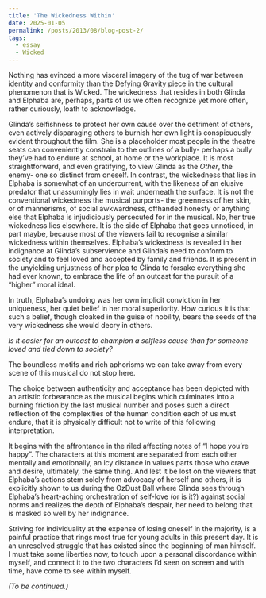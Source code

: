 ```yaml
---
title: 'The Wickedness Within'
date: 2025-01-05
permalink: /posts/2013/08/blog-post-2/
tags:
  - essay
  - Wicked
---
```


Nothing has evinced a more visceral imagery of the tug of war between identity and conformity than the Defying Gravity piece in the cultural phenomenon that is Wicked. The wickedness that resides in both Glinda and Elphaba are, perhaps, parts of us we often recognize yet more often, rather curiously, loath to acknowledge.

Glinda’s selfishness to protect her own cause over the detriment of others, even actively disparaging others to burnish her own light is conspicuously evident throughout the film. She is a placeholder most people in the theatre seats can conveniently constrain to the outlines of a bully- perhaps a bully they’ve had to endure at school, at home or the workplace. It is most straightforward, and even gratifying, to view Glinda as the *Other*, the enemy- one so distinct from oneself.
In contrast, the wickedness that lies in Elphaba is somewhat of an undercurrent, with the likeness of an elusive predator that unassumingly lies in wait underneath the surface. It is not the conventional wickedness the musical purports- the greenness of her skin, or of mannerisms, of social awkwardness, offhanded honesty or anything else that Elphaba is injudiciously persecuted for in the musical. No, her true wickedness lies elsewhere. It is the side of Elphaba that goes unnoticed, in part maybe, because most of the viewers fail to recognise a similar wickedness within themselves. Elphaba’s wickedness is revealed in her indignance at Glinda’s subservience and Glinda’s need to conform to society and to feel loved and accepted by family and friends. It is present in the unyielding unjustness of her plea to Glinda to forsake everything she had ever known, to embrace the life of an outcast for the pursuit of a “higher” moral ideal. 

In truth, Elphaba’s undoing was her own implicit conviction in her uniqueness, her quiet belief in her moral superiority. How curious it is that such a belief, though cloaked in the guise of nobility, bears the seeds of the very wickedness she would decry in others.

*Is it easier for an outcast to champion a selfless cause than for someone loved and tied down to society?*

The boundless motifs and rich aphorisms we can take away from every scene of this musical do not stop here. 

The choice between authenticity and acceptance has been depicted with an artistic forbearance as the musical begins which culminates into a burning friction by the last musical number and poses such a direct reflection of the complexities of the human condition each of us must endure, that it is physically difficult not to write of this following interpretation. 

It begins with the affrontance in the riled affecting notes of “I hope you’re happy”. The characters at this moment are separated from each other mentally and emotionally, an icy distance in values parts those who crave and desire, ultimately, the same thing. And lest it be lost on the viewers that Elphaba’s actions stem solely from advocacy of herself and others, it is explicitly shown to us during the OzDust Ball where Glinda sees through Elphaba’s heart-aching orchestration of self-love (or is it?) against social norms and realizes the depth of Elphaba’s despair, her need to belong that is masked so well by her indignance.

Striving for individuality at the expense of losing oneself in the majority, is a painful practice that rings most true for young adults in this present day. It is an unresolved struggle that has existed since the beginning of man himself. I must take some liberties now, to touch upon a personal discordance within myself, and connect it to the two characters I’d seen on screen and with time, have come to see within myself. 

*(To be continued.)*